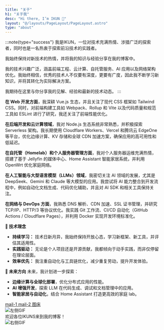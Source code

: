 ```yaml
---
title: "关于"
h1: "关于我"
desc: "Hi there, I’m IKUN 👋"
layout: "@/layouts/PageLayout/PageLayout.astro"
type: "about"
---
```


:::note{type="success"}
我是IKUN，一位对技术充满热情、涉猎广泛的探索者，同时也是一名热衷于探索前沿技术的实践者。

我始终保持对新技术的热情，并将我的知识与经验分享在我的博客中。

我的技术兴趣广泛，涵盖前端工程、云计算、自托管服务、AI 应用以及网络架构优化。我始终相信，优秀的技术人不仅要有深度，更要有广度，因此我不断学习新知识，并将其转化为实际解决方案。

我期待在这里与你分享我的见解、经验和最新的技术动态。
:::


**在 Web 开发方面**，我深耕 Vue.js 生态，并且关注了现代 CSS 框架如 Tailwind CSS。同时，对前端构建工具如 Webpack、Rollup 和 Vite 以及代码质量和规范工具如 ESLint 进行了研究，我还关注了前端性能优化。

**在后端开发和云计算领域**，我对 Node.js 生态系统非常熟悉，并积极探索 Serverless 架构。我长期使用 Cloudflare Workers、Vercel 和腾讯云 EdgeOne 等平台，优化边缘计算、KV 存储和全球 CDN 加速方案，确保应用的高可用性和低延迟。

**在自托管（Homelab）和个人服务器管理方面**，我对个人服务器运维充满热情，搭建了基于 Jellyfin 的媒体中心、Home Assistant 智能家居系统，并利用 OpenWrt 优化家庭网络。

**在人工智能与大型语言模型（LLMs）领域**，我密切关注 AI 领域的发展，尤其是 DeepSeek、Gemini 和 Claude 等大模型的应用。我尝试将 AI 能力整合到开发流程中，例如自动化文档生成、代码优化辅助，并且对 AI SDK 和相关工具保持关注。

**在网络与 DevOps 方面**，我熟悉 DNS 解析、CDN 加速、SSL 证书管理，并研究 TCP/IP、HTTP/3 等协议优化。我实践 Git 工作流、CI/CD 自动化（GitHub Actions / Cloudflare Pages），并利用 Docker 实现开发环境标准化。

**🚀 技术理念**

- **持续学习：** 技术日新月异，我始终保持开放心态，学习新框架、新工具，并评估其适用性。
- **实践驱动：** 无论是个人项目还是开源贡献，我都倾向于动手实践，而非仅停留在理论层面。
- **效率优先：** 我注重自动化与工具链优化，减少重复劳动，提升开发体验。

**🎯 未来方向**
未来，我计划进一步探索：

- **边缘计算与全球化部署**，优化分布式应用的性能。
- **AI 增强开发**，探索 LLM 在代码生成、调试和文档管理中的应用。
- **智能家居与自动化**，结合 Home Assistant 打造更高效的家庭 lab。

<!-- 引入 Font Awesome 图标库 -->   
<link rel="stylesheet" href="https://cdnjs.cloudflare.com/ajax/libs/font-awesome/6.5.0/css/all.min.css">


<!-- 新增的两个文字邮箱服务和一个图床（图标+文字） -->
<div class="top-icons">
  <a href="https://mail1.8888.vvvv.ee/" class="tempmail" target="_blank" title="临时邮箱1">
    mail-1
  </a>
  <a href="https://mail.8888.vvvv.ee/" class="tempmail2" target="_blank" title="临时邮箱2">
    mail-2
  </a>
  <a href="https://img.8888.vvvv.ee/" class="imgsite" target="_blank" title="图床网站">
    <i class="fas fa-image"></i> 图床
  </a>
</div>

<!-- 修改后的欢迎区域 -->
<div class="welcome-container">
  <!-- 左侧新添加的GIF -->
  <img src="https://img.8888.vvvv.ee/file/图片/1750089446952.gif" alt="左侧GIF" class="welcome-gif" />
  
  <!-- 文本区域 -->
  <div class="welcome-text">欢迎各位IKUNS来到我的博客！</div>
  
  <!-- 原有的GIF -->
  <img src="https://img.8888.vvvv.ee/file/图片/1750064706928.gif" alt="右侧GIF" class="welcome-gif" />
</div>

<!-- Twitter, Facebook, Gmail 放在欢迎区域下面 -->
<div class="social-icons">
  <a href="https://twitter.com/ikun202491" class="twitter" target="_blank" title="Twitter">
    <i class="fab fa-twitter"></i>
  </a>
  <a href="https://facebook.com/profile.php?id=61552671213764" class="facebook" target="_blank" title="Facebook">
    <i class="fab fa-facebook"></i>
  </a>
  <a href="mailto:admin@ikun.x10.bz" class="email" title="发送邮件">
    <i class="fas fa-envelope"></i>
    
  </a>
</div>

